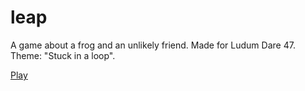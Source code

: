 # leap
A game about a frog and an unlikely friend. Made for Ludum Dare 47. Theme: "Stuck in a loop".

[Play](kanisama.github.io/leap/leapfrog.html)
